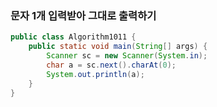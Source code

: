 ### 문자 1개 입력받아 그대로 출력하기
```java
public class Algorithm1011 {
    public static void main(String[] args) {
        Scanner sc = new Scanner(System.in);
        char a = sc.next().charAt(0);
        System.out.println(a);
    }
}
```
